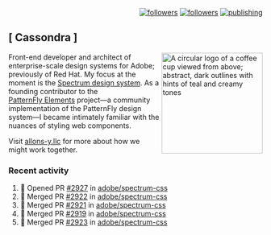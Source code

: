 <p align="right"><a rel="me" href="https://front-end.social/@castastrophe">
    <img alt="followers" title="Follow me on Mastodon" src="https://img.shields.io/mastodon/follow/109297102751309835?domain=https%3A%2F%2Ffront-end.social&label=Follow&logo=mastodon&logoColor=white&style=for-the-badge&labelColor=008080&color=006969"/></a>
  <a href="https://codepen.io/castastrophe/">
    <img alt="followers" title="Follow me on CodePen" src="https://img.shields.io/badge/23-1?color=640464&labelColor=7c007c&style=for-the-badge&logo=codepen&label=Follow"/></a>
<a href="https://castastrophe.medium.com/">
    <img alt="publishing" title="View articles on Medium" src="https://img.shields.io/badge/107-1?color=666&labelColor=444&label=subscribe&logo=medium&logoColor=white&style=for-the-badge"/></a>
</p>

## [&nbsp;Cassondra&nbsp;]

<img align="right" src="https://github-production-user-asset-6210df.s3.amazonaws.com/1840295/253016758-ba468774-1cd3-42c2-8f43-947b5eeb5edf.png" height="200" alt="A circular logo of a coffee cup viewed from above; abstract, dark outlines with hints of teal and creamy tones">

Front-end developer and architect of enterprise-scale design systems for Adobe; previously of Red Hat. My focus at the moment is the [Spectrum design system](https://github.com/adobe/spectrum-css). As a founding contributor to the [PatternFly&nbsp;Elements](https://github.com/patternfly/patternfly-elements) project&mdash;a community implementation of the PatternFly design system&mdash;I became intimately familiar with the nuances of styling web components.

Visit [allons-y.llc](http://allons-y.llc/) for more about how we might work together.

### Recent activity

<!--START_SECTION:activity-->
1. 💪 Opened PR [#2927](https://github.com/adobe/spectrum-css/pull/2927) in [adobe/spectrum-css](https://github.com/adobe/spectrum-css)
2. 🎉 Merged PR [#2922](https://github.com/adobe/spectrum-css/pull/2922) in [adobe/spectrum-css](https://github.com/adobe/spectrum-css)
3. 🎉 Merged PR [#2921](https://github.com/adobe/spectrum-css/pull/2921) in [adobe/spectrum-css](https://github.com/adobe/spectrum-css)
4. 🎉 Merged PR [#2919](https://github.com/adobe/spectrum-css/pull/2919) in [adobe/spectrum-css](https://github.com/adobe/spectrum-css)
5. 🎉 Merged PR [#2923](https://github.com/adobe/spectrum-css/pull/2923) in [adobe/spectrum-css](https://github.com/adobe/spectrum-css)
<!--END_SECTION:activity-->
